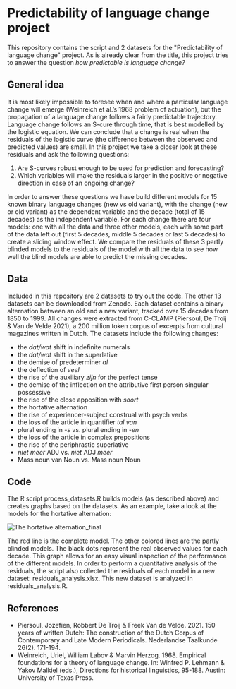 # Predictability of language change project
This repository contains the script and 2 datasets for the "Predictability of language change" project. As is already clear from the title, this project tries to answer the question *how predictable is language change?*

## General idea
It is most likely impossible to foresee when and where a particular language change will emerge (Weinreich et al.’s 1968 problem of actuation), but the propagation of a language change follows a fairly predictable trajectory. Language change follows an S-cure through time, that is best modelled by the logistic equation. We can conclude that a change is real when the residuals of the logistic curve (the difference between the observed and predicted values) are small. In this project we take a closer look at these residuals and ask the following questions:

1. Are S-curves robust enough to be used for prediction and forecasting? 
2. Which variables will make the residuals larger in the positive or negative direction in case of an ongoing change? 

In order to answer these questions we have build different models for 15 known binary language changes (new vs old variant), with the change (new or old variant) as the dependent variable and the decade (total of 15 decades) as the independent variable. For each change there are four models: one with all the data and three other models, each with some part of the data left out (first 5 decades, middle 5 decades or last 5 decades) to create a sliding window effect. We compare the residuals of these 3 partly blinded models to the residuals of the model with all the data to see how well the blind models are able to predict the missing decades.

## Data
Included in this repository are 2 datasets to try out the code. The other 13 datasets can be downloaded from Zenodo. Each dataset contains a binary alternation between an old and a new variant, tracked over 15 decades from 1850 to 1999. All changes were extracted from C-CLAMP (Piersoul, De Troij & Van de Velde 2021), a 200 million token corpus of excerpts from cultural magazines written in Dutch. The datasets include the following changes:
- the *dat/wat* shift in indefinite numerals
- the *dat/wat* shift in the superlative
- the demise of predeterminer *al* 
- the deflection of *veel*
- the rise of the auxiliary *zijn* for the perfect tense
- the demise of the inflection on the attributive first person singular possessive 
- the rise of the close apposition with *soort* 
- the hortative alternation
- the rise of experiencer-subject construal with psych verbs
- the loss of the article in quantifier *tal van* 
- plural ending in *-s* vs. plural ending in *-en*
- the loss of the article in complex prepositions 
- the rise of the periphrastic superlative
- *niet meer* ADJ vs. *niet* ADJ *meer*
- Mass noun van Noun vs. Mass noun Noun

## Code

The R script process_datasets.R builds models (as described above) and creates graphs based on the datasets. As an example, take a look at the models for the hortative alternation:

![The hortative alternation_final](https://user-images.githubusercontent.com/107923146/212959306-be672e37-ef2f-44d2-aea2-fd0ad0d27d62.png)

The red line is the complete model. The other colored lines are the partly blinded models. The black dots represent the real observed values for each decade. This graph allows for an easy visual inspection of the performance of the different models. In order to perform a quantitative analysis of the residuals, the script also collected the residuals of each model in a new dataset: residuals_analysis.xlsx. This new dataset is analyzed in residuals_analysis.R. 

## References
- Piersoul, Jozefien, Robbert De Troij & Freek Van de Velde. 2021. 150 years of written Dutch: The construction of the Dutch Corpus of Contemporary and Late Modern Periodicals. Nederlandse Taalkunde 26(2). 171-194.
- Weinreich, Uriel, William Labov & Marvin Herzog. 1968. Empirical foundations for a theory of language change. In: Winfred P. Lehmann & Yakov Malkiel (eds.), Directions for historical linguistics, 95-188. Austin: University of Texas Press.

